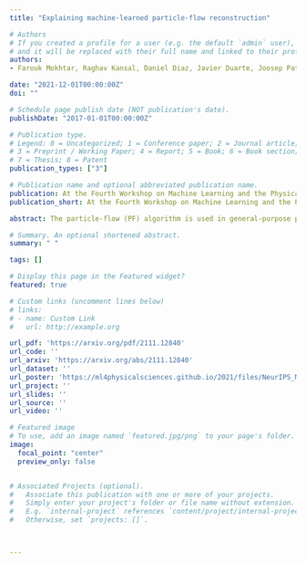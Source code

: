 ```yaml
---
title: "Explaining machine-learned particle-flow reconstruction"

# Authors
# If you created a profile for a user (e.g. the default `admin` user), write the username (folder name) here
# and it will be replaced with their full name and linked to their profile.
authors:
- Farouk Mokhtar, Raghav Kansal, Daniel Diaz, Javier Duarte, Joosep Pata, Maurizio Pierini, Jean-Roch Vlimant

date: "2021-12-01T00:00:00Z"
doi: ""

# Schedule page publish date (NOT publication's date).
publishDate: "2017-01-01T00:00:00Z"

# Publication type.
# Legend: 0 = Uncategorized; 1 = Conference paper; 2 = Journal article;
# 3 = Preprint / Working Paper; 4 = Report; 5 = Book; 6 = Book section;
# 7 = Thesis; 8 = Patent
publication_types: ["3"]

# Publication name and optional abbreviated publication name.
publication: At the Fourth Workshop on Machine Learning and the Physical Sciences @ NeurIPS 2021
publication_short: At the Fourth Workshop on Machine Learning and the Physical Sciences @ NeurIPS 2021

abstract: The particle-flow (PF) algorithm is used in general-purpose particle detectors to reconstruct a comprehensive particle-level view of the collision by combining information from different subdetectors. A graph neural network (GNN) model, known as the machine-learned particle-flow (MLPF) algorithm, has been developed to substitute the rule-based PF algorithm. However, understanding the model's decision making is not straightforward, especially given the complexity of the set-to-set prediction task, dynamic graph building, and message-passing steps. In this paper, we adapt the layerwise-relevance propagation technique for GNNs and apply it to the MLPF algorithm to gauge the relevant nodes and features for its predictions. Through this process, we gain insight into the model's decision-making.

# Summary. An optional shortened abstract.
summary: " "

tags: []

# Display this page in the Featured widget?
featured: true

# Custom links (uncomment lines below)
# links:
# - name: Custom Link
#   url: http://example.org

url_pdf: 'https://arxiv.org/pdf/2111.12840'
url_code: ''
url_arxiv: 'https://arxiv.org/abs/2111.12840'
url_dataset: ''
url_poster: 'https://ml4physicalsciences.github.io/2021/files/NeurIPS_ML4PS_2021_120_poster.png'
url_project: ''
url_slides: ''
url_source: ''
url_video: ''

# Featured image
# To use, add an image named `featured.jpg/png` to your page's folder.
image:
  focal_point: "center"
  preview_only: false


# Associated Projects (optional).
#   Associate this publication with one or more of your projects.
#   Simply enter your project's folder or file name without extension.
#   E.g. `internal-project` references `content/project/internal-project/index.md`.
#   Otherwise, set `projects: []`.



---
```

